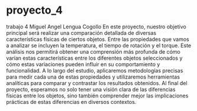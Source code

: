 # proyecto_4
trabajo 4 Miguel Angel Lengua Cogollo
En este proyecto, nuestro objetivo principal será realizar una comparación detallada de diversas características físicas de ciertos objetos. Entre las propiedades que vamos a analizar se incluyen la temperatura, el tiempo de rotación y el torque. Este análisis nos permitirá obtener una comprensión más profunda de cómo varían estas características entre los diferentes objetos seleccionados y cómo estas variaciones pueden influir en su comportamiento y funcionalidad. A lo largo del estudio, aplicaremos metodologías precisas para medir cada una de estas propiedades y utilizaremos herramientas analíticas para comparar y contrastar los resultados obtenidos. Al final del proyecto, esperamos no solo tener una visión clara de las diferencias físicas entre los objetos, sino también comprender mejor las implicaciones prácticas de estas diferencias en diversos contextos.
